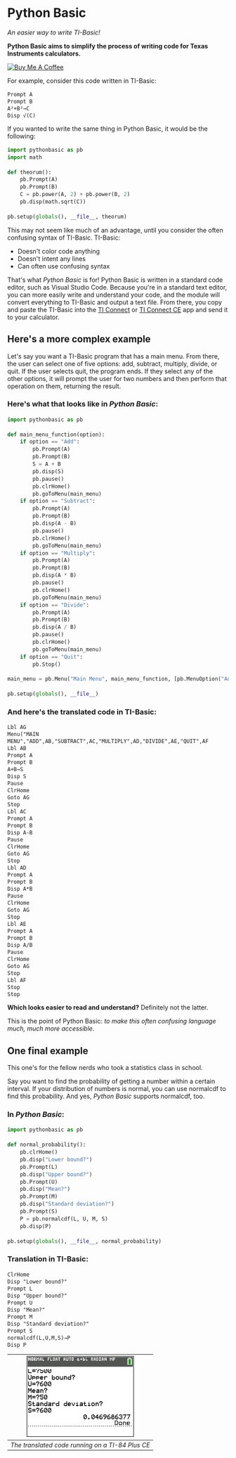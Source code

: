 # Python Basic
*An easier way to write TI-Basic!*

**Python Basic aims to simplify the process of writing code for Texas Instruments calculators.**

<a href="https://www.buymeacoffee.com/roniemartinez" target="_blank"><img src="https://cdn.buymeacoffee.com/buttons/default-orange.png" alt="Buy Me A Coffee" height="41" width="174"></a>

For example, consider this code written in TI-Basic:
```
Prompt A
Prompt B
A²+B²→C
Disp √(C)
```

If you wanted to write the same thing in Python Basic, it would be the following:
```python
import pythonbasic as pb
import math

def theorum():
    pb.Prompt(A)
    pb.Prompt(B)
    C = pb.power(A, 2) + pb.power(B, 2)
    pb.disp(math.sqrt(C))

pb.setup(globals(), __file__, theorum)
```

This may not seem like much of an advantage, until you consider the often confusing syntax of TI-Basic.
TI-Basic:
* Doesn't color code anything
* Doesn't intent any lines
* Can often use confusing syntax

That's what *Python Basic* is for! Python Basic is written in a standard code editor, such as Visual Studio Code. Because you're in a standard text editor, you can more easily write and understand your code, and the module will convert everything to TI-Basic and output a text file. From there, you copy and paste the TI-Basic into the [TI Connect](https://education.ti.com/en/products/computer-software/ti-connect-sw) or [TI Connect CE](https://education.ti.com/en/products/computer-software/ti-connect-ce-sw) app and send it to your calculator.

## Here's a more complex example
Let's say you want a TI-Basic program that has a main menu. From there, the user can select one of five options: add, subtract, multiply, divide, or quit. If the user selects quit, the program ends. If they select any of the other options, it will prompt the user for two numbers and then perform that operation on them, returning the result.

### Here's what that looks like in *Python Basic*:
```python
import pythonbasic as pb

def main_menu_function(option):
    if option == "Add":
        pb.Prompt(A)
        pb.Prompt(B)
        S = A + B
        pb.disp(S)
        pb.pause()
        pb.clrHome()
        pb.goToMenu(main_menu)
    if option == "Subtract":
        pb.Prompt(A)
        pb.Prompt(B)
        pb.disp(A - B)
        pb.pause()
        pb.clrHome()
        pb.goToMenu(main_menu)
    if option == "Multiply":
        pb.Prompt(A)
        pb.Prompt(B)
        pb.disp(A * B)
        pb.pause()
        pb.clrHome()
        pb.goToMenu(main_menu)
    if option == "Divide":
        pb.Prompt(A)
        pb.Prompt(B)
        pb.disp(A / B)
        pb.pause()
        pb.clrHome()
        pb.goToMenu(main_menu)
    if option == "Quit":
        pb.Stop()

main_menu = pb.Menu("Main Menu", main_menu_function, [pb.MenuOption("Add"), pb.MenuOption("Subtract"), pb.MenuOption("Multiply"), pb.MenuOption("Divide"), pb.MenuOption("Quit")])

pb.setup(globals(), __file__)
```

### And here's the translated code in TI-Basic:
```
Lbl AG
Menu("MAIN MENU","ADD",AB,"SUBTRACT",AC,"MULTIPLY",AD,"DIVIDE",AE,"QUIT",AF
Lbl AB
Prompt A
Prompt B
A+B→S
Disp S
Pause 
ClrHome
Goto AG
Stop
Lbl AC
Prompt A
Prompt B
Disp A-B
Pause 
ClrHome
Goto AG
Stop
Lbl AD
Prompt A
Prompt B
Disp A*B
Pause 
ClrHome
Goto AG
Stop
Lbl AE
Prompt A
Prompt B
Disp A/B
Pause 
ClrHome
Goto AG
Stop
Lbl AF
Stop
Stop
```

**Which looks easier to read and understand?** Definitely not the latter.

This is the point of Python Basic: *to make this often confusing language much, much more accessible.*

## One final example
This one's for the fellow nerds who took a statistics class in school.

Say you want to find the probability of getting a number within a certain interval. If your distribution of numbers is normal, you can use normalcdf to find this probability. And yes, *Python Basic* supports normalcdf, too.

### In *Python Basic*:
```python
import pythonbasic as pb

def normal_probability():
    pb.clrHome()
    pb.disp("Lower bound?")
    pb.Prompt(L)
    pb.disp("Upper bound?")
    pb.Prompt(U)
    pb.disp("Mean?")
    pb.Prompt(M)
    pb.disp("Standard deviation?")
    pb.Prompt(S)
    P = pb.normalcdf(L, U, M, S)
    pb.disp(P)

pb.setup(globals(), __file__, normal_probability)
```

### Translation in TI-Basic:
```
ClrHome
Disp "Lower bound?"
Prompt L
Disp "Upper bound?"
Prompt U
Disp "Mean?"
Prompt M
Disp "Standard deviation?"
Prompt S
normalcdf(L,U,M,S)→P
Disp P
```
| ![The translated code running on a TI-84 Plus CE](./photos/example_three.png)
|:--:| 
| *The translated code running on a TI-84 Plus CE* |
